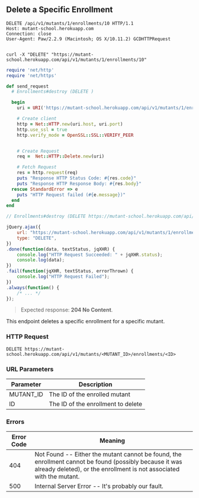 ## Delete a Specific Enrollment

```http
DELETE /api/v1/mutants/1/enrollments/10 HTTP/1.1
Host: mutant-school.herokuapp.com
Connection: close
User-Agent: Paw/2.2.9 (Macintosh; OS X/10.11.2) GCDHTTPRequest


```

```shell
curl -X "DELETE" "https://mutant-school.herokuapp.com/api/v1/mutants/1/enrollments/10"
```

```ruby
require 'net/http'
require 'net/https'

def send_request
  # Enrollments#destroy (DELETE )

  begin
    uri = URI('https://mutant-school.herokuapp.com/api/v1/mutants/1/enrollments/10')

    # Create client
    http = Net::HTTP.new(uri.host, uri.port)
    http.use_ssl = true
    http.verify_mode = OpenSSL::SSL::VERIFY_PEER


    # Create Request
    req =  Net::HTTP::Delete.new(uri)

    # Fetch Request
    res = http.request(req)
    puts "Response HTTP Status Code: #{res.code}"
    puts "Response HTTP Response Body: #{res.body}"
  rescue StandardError => e
    puts "HTTP Request failed (#{e.message})"
  end
end
```

```javascript
// Enrollments#destroy (DELETE https://mutant-school.herokuapp.com/api/v1/mutants/1/enrollments/10)

jQuery.ajax({
    url: "https://mutant-school.herokuapp.com/api/v1/mutants/1/enrollments/10",
    type: "DELETE",
})
.done(function(data, textStatus, jqXHR) {
    console.log("HTTP Request Succeeded: " + jqXHR.status);
    console.log(data);
})
.fail(function(jqXHR, textStatus, errorThrown) {
    console.log("HTTP Request Failed");
})
.always(function() {
    /* ... */
});
```

> Expected response: **204 No Content**.

This endpoint deletes a specific enrollment for a specific mutant.

### HTTP Request

`DELETE https://mutant-school.herokuapp.com/api/v1/mutants/<MUTANT_ID>/enrollments/<ID>`

### URL Parameters

Parameter | Description
--------- | -----------
MUTANT_ID | The ID of the enrolled mutant
ID        | The ID of the enrollment to delete

### Errors

Error Code | Meaning
---------- | -------
404        | Not Found -- Either the mutant cannot be found, the enrollment cannot be found (possibly because it was already deleted), or the enrollment is not associated with the mutant.
500        | Internal Server Error -- It's probably our fault.
